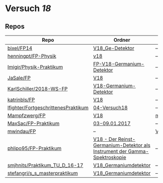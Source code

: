 # Versuch *18*

## Repos

|                                       Repo                                       |                                                                                                          Ordner                                                                                                           |                                                        PDFs                                                         |
|----------------------------------------------------------------------------------|---------------------------------------------------------------------------------------------------------------------------------------------------------------------------------------------------------------------------|---------------------------------------------------------------------------------------------------------------------|
|[bixel/FP14](../repo/bixel/FP14)                                                  |[V18_Ge-Detektor](https://github.com/bixel/FP14/tree/master/V18_Ge-Detektor)                                                                                                                                               |–                                                                                                                    |
|[henningpt/FP-Physik](../repo/henningpt/FP-Physik)                                |[v18](https://github.com/henningpt/FP-Physik/tree/master/v18)                                                                                                                                                              |–                                                                                                                    |
|[Imigir/Physik-Praktikum](../repo/Imigir/Physik-Praktikum)                        |[FP-V18-Germanium-Detektor](https://github.com/Imigir/Physik-Praktikum/tree/master/FP-V18-Germanium-Detektor)                                                                                                              |–                                                                                                                    |
|[JaSale/FP](../repo/JaSale/FP)                                                    |[V18](https://github.com/JaSale/FP/tree/master/V18)                                                                                                                                                                        |–                                                                                                                    |
|[KarlSchiller/2018-WS-FP](../repo/KarlSchiller/2018-WS-FP)                        |[V18-Germanium-Detektor](https://github.com/KarlSchiller/2018-WS-FP/tree/master/V18-Germanium-Detektor)                                                                                                                    |–                                                                                                                    |
|[katrinbls/FP](../repo/katrinbls/FP)                                              |[V18](https://github.com/katrinbls/FP/tree/master/V18)                                                                                                                                                                     |–                                                                                                                    |
|[lfighter/FortgeschrittenesPraktikum](../repo/lfighter/FortgeschrittenesPraktikum)|[04-Versuch18](https://github.com/lfighter/FortgeschrittenesPraktikum/tree/master/04-Versuch18)                                                                                                                            |–                                                                                                                    |
|[Mampfzwerg/FP](../repo/Mampfzwerg/FP)                                            |[V18](https://github.com/Mampfzwerg/FP/tree/master/V18)                                                                                                                                                                    |[main.pdf](https://docs.google.com/viewer?url=https://raw.githubusercontent.com/Mampfzwerg/FP/master/V18/main.pdf)   |
|[MaxSac/FP-Praktikum](../repo/MaxSac/FP-Praktikum)                                |[03-09.01.2017](https://github.com/MaxSac/FP-Praktikum/tree/master/03-09.01.2017)                                                                                                                                          |–                                                                                                                    |
|[mwindau/FP](../repo/mwindau/FP)                                                  |–                                                                                                                                                                                                                          |[V18.pdf](https://docs.google.com/viewer?url=https://raw.githubusercontent.com/mwindau/FP/master/FP_Bachelor/V18.pdf)|
|[phlipo95/FP-Praktikum](../repo/phlipo95/FP-Praktikum)                            |[V18 - Der Reinst-Germanium-Detektor als Instrument der Gamma-Spektroskopie](https://github.com/phlipo95/FP-Praktikum/tree/master/V18%20-%20Der%20Reinst-Germanium-Detektor%20als%20Instrument%20der%20Gamma-Spektroskopie)|–                                                                                                                    |
|[smjhnits/Praktikum_TU_D_16-17](../repo/smjhnits/Praktikum_TU_D_16-17)            |[V18_Germaniumdetektor](https://github.com/smjhnits/Praktikum_TU_D_16-17/tree/master/Fortgeschrittenenpraktikum/Protokolle/V18_Germaniumdetektor)                                                                          |–                                                                                                                    |
|[stefangri/s_s_masterpraktikum](../repo/stefangri/s_s_masterpraktikum)            |[V18_Germaniumdetektor](https://github.com/stefangri/s_s_masterpraktikum/tree/master/V18_Germaniumdetektor)                                                                                                                |–                                                                                                                    |
